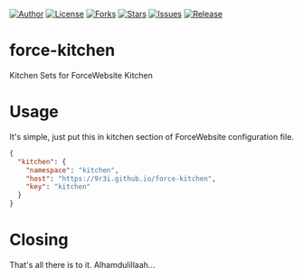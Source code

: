 
[![Author](https://img.shields.io/badge/author-9r3i-lightgrey.svg)](https://github.com/9r3i)
[![License](https://img.shields.io/github/license/9r3i/force-kitchen.svg)](https://github.com/9r3i/force-kitchen/blob/master/LICENSE)
[![Forks](https://img.shields.io/github/forks/9r3i/force-kitchen.svg)](https://github.com/9r3i/force-kitchen/network)
[![Stars](https://img.shields.io/github/stars/9r3i/force-kitchen.svg)](https://github.com/9r3i/force-kitchen/stargazers)
[![Issues](https://img.shields.io/github/issues/9r3i/force-kitchen.svg)](https://github.com/9r3i/force-kitchen/issues)
[![Release](https://img.shields.io/github/release/9r3i/force-kitchen.svg)](https://github.com/9r3i/force-kitchen/releases)


# force-kitchen
Kitchen Sets for ForceWebsite Kitchen

# Usage
It's simple, just put this in kitchen section of ForceWebsite configuration file.
```json
{
  "kitchen": {
    "namespace": "kitchen",
    "host": "https://9r3i.github.io/force-kitchen",
    "key": "kitchen"
  }
}
```

# Closing
That's all there is to it. Alhamdulillaah...


